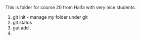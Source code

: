 This is folder for course 20 from Haifa with very nice students.


1. git init - manage my folder under git
2. git status
3. gut add .
4. 